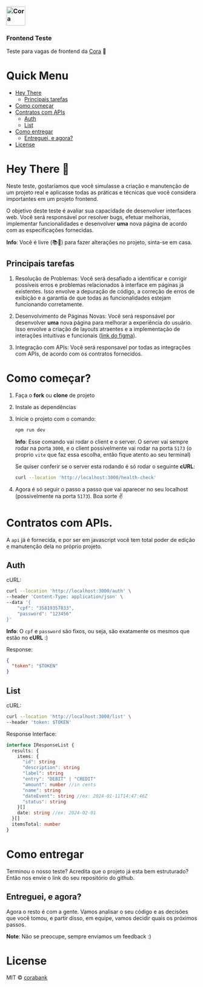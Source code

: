 ### <img src="https://github.com/corabank/frontend-case/blob/16051123b026faaba02e6d0959fe471a6a6dac2a/src/assets/logo.svg" alt="Cora" title="Cora" width="50" />
### Frontend Teste
Teste para vagas de frontend da [Cora](https://www.cora.com.br) :heartbeat:
<br />

# Quick Menu

- [Hey There](#hey-there-wave)
  - [Principais tarefas](#principais-tarefas)
- [Como começar](#como-começar)
- [Contratos com APIs](#contratos-com-apis)
  - [Auth](#auth)
  - [List](#list)
- [Como entregar](#como-entregar)
  - [Entreguei, e agora?](enteguei-e-agora)
- [License](#license)

# Hey There :wave:

Neste teste, gostaríamos que você simulasse a criação e manutenção de um projeto real e aplicasse todas as práticas e técnicas que você considera importantes em um projeto frontend.

O objetivo deste teste é avaliar sua capacidade de desenvolver interfaces web. Você será responsável por resolver bugs, efetuar melhorias, implementar funcionalidades e desenvolver **uma** nova página de acordo com as especificações fornecidas.

**Info**: Você é livre (📚🧦) para fazer alterações no projeto, sinta-se em casa.

## Principais tarefas
1. Resolução de Problemas: Você será desafiado a identificar e corrigir possíveis erros e problemas relacionados à interface em páginas já existentes. Isso envolve a depuração de código, a correção de erros de exibição e a garantia de que todas as funcionalidades estejam funcionando corretamente.

2. Desenvolvimento de Páginas Novas: Você será responsável por desenvolver **uma** nova página para melhorar a experiência do usuário. Isso envolve a criação de layouts atraentes e a implementação de interações intuitivas e funcionais ([link do figma](https://www.figma.com/file/TXxt0VFxbzDoho4tmt9XPP/Teste_FrontWeb?type=design&node-id=0-1&mode=design)).

3. Integração com APIs: Você será responsavel por todas as integrações com APIs, de acordo com os contratos fornecidos.

# Como começar?

1. Faça o **fork** ou **clone** de projeto

2. Instale as dependências

3. Inicie o projeto com o comando:

    ```bash
    npm run dev
    ```

    **Info**: Esse comando vai rodar o client e o server. O server vai sempre rodar na porta `3000`, e o client possivelmente vai rodar na porta `5173` (o proprio `vite` que faz essa escolha, então fique atento ao seu terminal)

    Se quiser conferir se o server esta rodando é só rodar o seguinte **cURL**:

    ```bash
    curl --location 'http://localhost:3000/health-check'
    ```

4. Agora é só seguir o passo a passo que vai aparecer no seu localhost (possivelmente na porta `5173`). Boa sorte :v:

# Contratos com APIs.

A `api` já é fornecida, e por ser em javascript você tem total poder de edição e manutenção dela no próprio projeto.

## Auth

cURL:
```bash
curl --location 'http://localhost:3000/auth' \
--header 'Content-Type: application/json' \
--data '{
    "cpf": "35819357833",
    "password": "123456"
}'
```

**Info**: O `cpf` e `password` são fixos, ou seja, são exatamente os mesmos que estão no **cURL** :)

Response:
```json
{
  "token": "$TOKEN"
}
```

## List

cURL:
```bash
curl --location 'http://localhost:3000/list' \
--header 'token: $TOKEN'
```

Response Interface:
```ts
interface IResponseList {
  results: {
    items: {
      "id": string
      "description": string
      "label": string
      "entry": "DEBIT" | "CREDIT"
      "amount": number //in cents
      "name": string
      "dateEvent": string //ex: 2024-01-11T14:47:46Z
      "status": string
    }[]
    date: string //ex: 2024-02-01
  }[]
  itemsTotal: number
}
```

# Como entregar

Terminou o nosso teste? Acredita que o projeto já esta bem estruturado? Então nos envie o link do seu repositório do github.

## Entreguei, e agora?

Agora o resto é com a gente. Vamos analisar o seu código e as decisões que você tomou, e partir disso, em equipe, vamos decidir quais os próximos passos.

**Note**: Não se preocupe, sempre enviamos um feedback :)

# License

MIT © [corabank](https://github.com/corabank)
